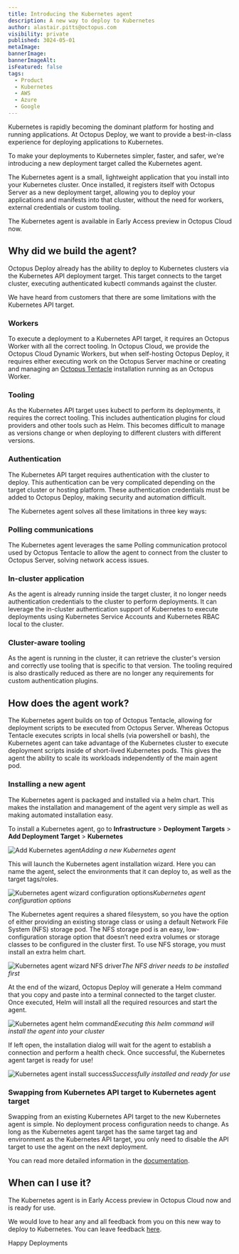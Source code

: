 ```yaml
---
title: Introducing the Kubernetes agent
description: A new way to deploy to Kubernetes
author: alastair.pitts@octopus.com
visibility: private
published: 3024-05-01
metaImage: 
bannerImage: 
bannerImageAlt: 
isFeatured: false
tags: 
  - Product
  - Kubernetes
  - AWS
  - Azure
  - Google
---
```

Kubernetes is rapidly becoming the dominant platform for hosting and running applications. At Octopus Deploy, we want to provide a best-in-class experience for deploying applications to Kubernetes.

To make your deployments to Kubernetes simpler, faster, and safer, we're introducing a new deployment target called the Kubernetes agent.

The Kubernetes agent is a small, lightweight application that you install into your Kubernetes cluster. Once installed, it registers itself with Octopus Server as a new deployment target, allowing you to deploy your applications and manifests into that cluster, without the need for workers, external credentials or custom tooling.

The Kubernetes agent is available in Early Access preview in Octopus Cloud now.

## Why did we build the agent?

Octopus Deploy already has the ability to deploy to Kubernetes clusters via the Kubernetes API deployment target. This target connects to the target cluster, executing authenticated kubectl commands against the cluster.

We have heard from customers that there are some limitations with the Kubernetes API target. 

### Workers

To execute a deployment to a Kubernetes API target, it requires an Octopus Worker with all the correct tooling. 
In Octopus Cloud, we provide the Octopus Cloud Dynamic Workers, but when self-hosting Octopus Deploy, it requires either executing work on the Octopus Server machine or creating and managing an [Octopus Tentacle](https://octopus.com/docs/infrastructure/deployment-targets/tentacle) installation running as an Octopus Worker.

### Tooling

As the Kubernetes API target uses kubectl to perform its deployments, it requires the correct tooling. This includes authentication plugins for cloud providers and other tools such as Helm. This becomes difficult to manage as versions change or when deploying to different clusters with different versions.

### Authentication

The Kubernetes API target requires authentication with the cluster to deploy. This authentication can be very complicated depending on the target cluster or hosting platform. These authentication credentials must be added to Octopus Deploy, making security and automation difficult.

The Kubernetes agent solves all these limitations in three key ways:

### Polling communications

The Kubernetes agent leverages the same Polling communication protocol used by Octopus Tentacle to allow the agent to connect from the cluster to Octopus Server, solving network access issues.

### In-cluster application

As the agent is already running inside the target cluster, it no longer needs authentication credentials to the cluster to perform deployments. It can leverage the in-cluster authentication support of Kubernetes to execute deployments using Kubernetes Service Accounts and Kubernetes RBAC local to the cluster.

### Cluster-aware tooling

As the agent is running in the cluster, it can retrieve the cluster's version and correctly use tooling that is specific to that version. The tooling required is also drastically reduced as there are no longer any requirements for custom authentication plugins.

## How does the agent work?

The Kubernetes agent builds on top of Octopus Tentacle, allowing for deployment scripts to be executed from Octopus Server. Whereas Octopus Tentacle executes scripts in local shells (via powershell or bash), the Kubernetes agent can take advantage of the Kubernetes cluster to execute deployment scripts inside of short-lived Kubernetes pods. This gives the agent the ability to scale its workloads independently of the main agent pod.

### Installing a new agent

The Kubernetes agent is packaged and installed via a helm chart. This makes the installation and management of the agent very simple as well as making automated installation easy.

To install a Kubernetes agent, go to **Infrastructure** > **Deployment Targets** > **Add Deployment Target** > **Kubernetes**

![Add Kubernetes agent](add-kubernetes-agent-card.png "width=500")*Adding a new Kubernetes agent*

This will launch the Kubernetes agent installation wizard. Here you can name the agent, select the environments that it can deploy to, as well as the target tags/roles.

![Kubernetes agent wizard configuration options](kubernetes-agent-wizard-config.png "width=500")*Kubernetes agent configuration options*

The Kubernetes agent requires a shared filesystem, so you have the option of either providing an existing storage class or using a default Network File System (NFS) storage pod. The NFS storage pod is an easy, low-configuration storage option that doesn’t need extra volumes or storage classes to be configured in the cluster first. To use NFS storage, you must install an extra helm chart.

![Kubernetes agent wizard NFS driver](kubernetes-agent-wizard-nfs.png "width=500")*The NFS driver needs to be installed first*

At the end of the wizard, Octopus Deploy will generate a Helm command that you copy and paste into a terminal connected to the target cluster. Once executed, Helm will install all the required resources and start the agent.

![Kubernetes agent helm command](kubernetes-agent-wizard-helm-command.png "width=500")*Executing this helm command will install the agent into your cluster*

If left open, the installation dialog will wait for the agent to establish a connection and perform a health check. Once successful, the Kubernetes agent target is ready for use!

![Kubernetes agent install success](kubernetes-agent-wizard-success.png "width=500")*Successfully installed and ready for use*

### Swapping from Kubernetes API target to Kubernetes agent target

Swapping from an existing Kubernetes API target to the new Kubernetes agent is simple. No deployment process configuration needs to change. As long as the Kubernetes agent target has the same target tag and environment as the Kubernetes API target, you only need to disable the API target to use the agent on the next deployment.

You can read more detailed information in the [documentation](https://octopus.com/docs/infrastructure/deployment-targets/kubernetes/kubernetes-agent).

## When can I use it?
The Kubernetes agent is in Early Access preview in Octopus Cloud now and is ready for use.

We would love to hear any and all feedback from you on this new way to deploy to Kubernetes. You can leave feedback [here](https://oc.to/f6Vp3d).

Happy Deployments


